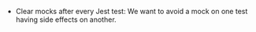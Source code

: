 - Clear mocks after every Jest test: We want to avoid a mock on one test having side effects on another.
